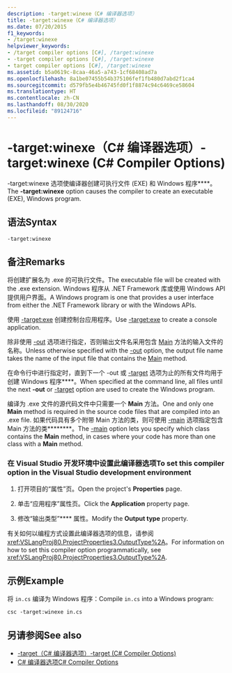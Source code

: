```yaml
---
description: -target:winexe（C# 编译器选项）
title: -target:winexe（C# 编译器选项）
ms.date: 07/20/2015
f1_keywords:
- /target:winexe
helpviewer_keywords:
- /target compiler options [C#], /target:winexe
- -target compiler options [C#], /target:winexe
- target compiler options [C#], /target:winexe
ms.assetid: b5a0619c-8caa-46a5-a743-1cf68408ad7a
ms.openlocfilehash: 8a1be07455b54b375106fef1fb480d7abd2f1ca4
ms.sourcegitcommit: d579fb5e4b46745fd0f1f8874c94c6469ce58604
ms.translationtype: HT
ms.contentlocale: zh-CN
ms.lasthandoff: 08/30/2020
ms.locfileid: "89124716"
---
```

# <a name="-targetwinexe-c-compiler-options"></a><span data-ttu-id="5ca1b-103">-target:winexe（C# 编译器选项）</span><span class="sxs-lookup"><span data-stu-id="5ca1b-103">-target:winexe (C# Compiler Options)</span></span>
<span data-ttu-id="5ca1b-104">-target:winexe 选项使编译器创建可执行文件 (EXE) 和 Windows 程序\*\*\*\*。</span><span class="sxs-lookup"><span data-stu-id="5ca1b-104">The **-target:winexe** option causes the compiler to create an executable (EXE), Windows program.</span></span>  
  
## <a name="syntax"></a><span data-ttu-id="5ca1b-105">语法</span><span class="sxs-lookup"><span data-stu-id="5ca1b-105">Syntax</span></span>  
  
```console  
-target:winexe  
```  
  
## <a name="remarks"></a><span data-ttu-id="5ca1b-106">备注</span><span class="sxs-lookup"><span data-stu-id="5ca1b-106">Remarks</span></span>  
 <span data-ttu-id="5ca1b-107">将创建扩展名为 .exe 的可执行文件。</span><span class="sxs-lookup"><span data-stu-id="5ca1b-107">The executable file will be created with the .exe extension.</span></span> <span data-ttu-id="5ca1b-108">Windows 程序从 .NET Framework 库或使用 Windows API 提供用户界面。</span><span class="sxs-lookup"><span data-stu-id="5ca1b-108">A Windows program is one that provides a user interface from either the .NET Framework library or with the Windows APIs.</span></span>  
  
 <span data-ttu-id="5ca1b-109">使用 [-target:exe](./target-exe-compiler-option.md) 创建控制台应用程序。</span><span class="sxs-lookup"><span data-stu-id="5ca1b-109">Use [-target:exe](./target-exe-compiler-option.md) to create a console application.</span></span>  
  
 <span data-ttu-id="5ca1b-110">除非使用 [-out](./out-compiler-option.md) 选项进行指定，否则输出文件名采用包含 [Main](../../programming-guide/main-and-command-args/index.md) 方法的输入文件的名称。</span><span class="sxs-lookup"><span data-stu-id="5ca1b-110">Unless otherwise specified with the [-out](./out-compiler-option.md) option, the output file name takes the name of the input file that contains the [Main](../../programming-guide/main-and-command-args/index.md) method.</span></span>  
  
 <span data-ttu-id="5ca1b-111">在命令行中进行指定时，直到下一个 -out 或 [-target](./target-compiler-option.md) 选项为止的所有文件均用于创建 Windows 程序\*\*\*\*。</span><span class="sxs-lookup"><span data-stu-id="5ca1b-111">When specified at the command line, all files until the next **-out** or [-target](./target-compiler-option.md) option are used to create the Windows program.</span></span>  
  
 <span data-ttu-id="5ca1b-112">编译为 .exe 文件的源代码文件中只需要一个 **Main** 方法。</span><span class="sxs-lookup"><span data-stu-id="5ca1b-112">One and only one **Main** method is required in the source code files that are compiled into an .exe file.</span></span> <span data-ttu-id="5ca1b-113">如果代码具有多个附带 Main 方法的类，则可使用 [-main](./main-compiler-option.md) 选项指定包含 Main 方法的类\*\*\*\*\*\*\*\*。</span><span class="sxs-lookup"><span data-stu-id="5ca1b-113">The [-main](./main-compiler-option.md) option lets you specify which class contains the **Main** method, in cases where your code has more than one class with a **Main** method.</span></span>  
  
### <a name="to-set-this-compiler-option-in-the-visual-studio-development-environment"></a><span data-ttu-id="5ca1b-114">在 Visual Studio 开发环境中设置此编译器选项</span><span class="sxs-lookup"><span data-stu-id="5ca1b-114">To set this compiler option in the Visual Studio development environment</span></span>  
  
1. <span data-ttu-id="5ca1b-115">打开项目的“属性”页。</span><span class="sxs-lookup"><span data-stu-id="5ca1b-115">Open the project's **Properties** page.</span></span>  
  
2. <span data-ttu-id="5ca1b-116">单击“应用程序”属性页。</span><span class="sxs-lookup"><span data-stu-id="5ca1b-116">Click the **Application** property page.</span></span>  
  
3. <span data-ttu-id="5ca1b-117">修改“输出类型”\*\*\*\* 属性。</span><span class="sxs-lookup"><span data-stu-id="5ca1b-117">Modify the **Output type** property.</span></span>  
  
 <span data-ttu-id="5ca1b-118">有关如何以编程方式设置此编译器选项的信息，请参阅 <xref:VSLangProj80.ProjectProperties3.OutputType%2A>。</span><span class="sxs-lookup"><span data-stu-id="5ca1b-118">For information on how to set this compiler option programmatically, see <xref:VSLangProj80.ProjectProperties3.OutputType%2A>.</span></span>  
  
## <a name="example"></a><span data-ttu-id="5ca1b-119">示例</span><span class="sxs-lookup"><span data-stu-id="5ca1b-119">Example</span></span>  
 <span data-ttu-id="5ca1b-120">将 `in.cs` 编译为 Windows 程序：</span><span class="sxs-lookup"><span data-stu-id="5ca1b-120">Compile `in.cs` into a Windows program:</span></span>  
  
```console  
csc -target:winexe in.cs  
```  
  
## <a name="see-also"></a><span data-ttu-id="5ca1b-121">另请参阅</span><span class="sxs-lookup"><span data-stu-id="5ca1b-121">See also</span></span>

- [<span data-ttu-id="5ca1b-122">-target（C# 编译器选项）</span><span class="sxs-lookup"><span data-stu-id="5ca1b-122">-target (C# Compiler Options)</span></span>](./target-compiler-option.md)
- [<span data-ttu-id="5ca1b-123">C# 编译器选项</span><span class="sxs-lookup"><span data-stu-id="5ca1b-123">C# Compiler Options</span></span>](./index.md)
